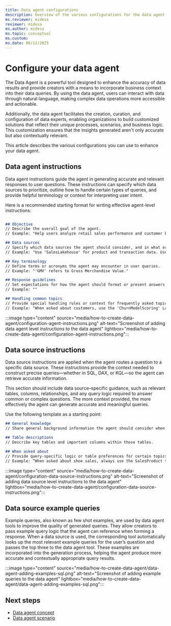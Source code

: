 ```yaml
---
title: Data agent configurations
description: Overview of the various configurations for the data agent.
ms.reviewer: midesa
reviewer: midesa
ms.author: midesa
ms.topic: conceptual
ms.custom:
ms.date: 06/12/2025
---
```


# Configure your data agent

The Data Agent is a powerful tool designed to enhance the accuracy of data results and provide creators with a means to incorporate business context into their data queries. By using the data agent, users can interact with data through natural language, making complex data operations more accessible and actionable.

Additionally, the data agent facilitates the creation, curation, and configuration of data experts, enabling organizations to build customized solutions that reflect their unique processes, scenarios, and business logic. This customization ensures that the insights generated aren't only accurate but also contextually relevant.

This article describes the various configurations you can use to enhance your data agent.

## Data agent instructions

Data agent instructions guide the agent in generating accurate and relevant responses to user questions. These instructions can specify which data sources to prioritize, outline how to handle certain types of queries, and provide helpful terminology or context for interpreting user intent.

Here is a recommended starting format for writing effective agent-level instructions:

```md

## Objective
// Describe the overall goal of the agent. 
// Example: "Help users analyze retail sales performance and customer behavior across regions."

## Data sources
// Specify which data sources the agent should consider, and in what order of priority.
// Example: "Use 'SalesLakehouse' for product and transaction data. Use 'CRMModel' for customer demographics."

## Key terminology
// Define terms or acronyms the agent may encounter in user queries.
// Example: "'GMV' refers to Gross Merchandise Value."

## Response guidelines
// Set expectations for how the agent should format or present answers.
// Example: ""

## Handling common topics
// Provide special handling rules or context for frequently asked topics.
// Example: "When asked about customers, use the 'ChurnModelScoring' Lakehouse to get customer details. Then, list any open support tickets"

```

:::image type="content" source="media/how-to-create-data-agent/configuration-agent-instructions.png" alt-text="Screenshot of adding data agent level instructions to the data agent" lightbox="media/how-to-create-data-agent/configuration-agent-instructions.png":::

## Data source instructions

Data source instructions are applied when the agent routes a question to a specific data source. These instructions provide the context needed to construct precise queries—whether in SQL, DAX, or KQL—so the agent can retrieve accurate information.

This section should include data source–specific guidance, such as relevant tables, columns, relationships, and any query logic required to answer common or complex questions. The more context provided, the more effectively the agent can generate accurate and meaningful queries.

Use the following template as a starting point:

```md
## General knowledge
// Share general background information the agent should consider when querying this data source.

## Table descriptions
// Describe key tables and important columns within those tables.

## When asked about
// Provide query-specific logic or table preferences for certain topics. 
// Example: “When asked about shoe sales, always use the SalesProduct table.”

```

:::image type="content" source="media/how-to-create-data-agent/configuration-data-source-instructions.png" alt-text="Screenshot of adding data source level instructions to the data agent" lightbox="media/how-to-create-data-agent/configuration-data-source-instructions.png":::

## Data source example queries

Example queries, also known as few shot examples, are used by data agent tools to improve the quality of generated queries. They allow creators to pass example query logic that the agent can reference when forming a response. When a data source is used, the corresponding tool automatically looks up the most relevant example queries for the user’s question and passes the top three to the data agent tool. These examples are incorporated into the generation process, helping the agent produce more accurate and contextually appropriate query results.

:::image type="content" source="media/how-to-create-data-agent/data-agent-adding-examples-sql.png" alt-text="Screenshot of adding example queries to the data agent" lightbox="media/how-to-create-data-agent/data-agent-adding-examples-sql.png":::

## Next steps

- [Data agent concept](concept-data-agent.md)
- [Data agent scenario](data-agent-scenario.md)